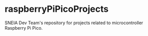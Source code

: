 # raspberryPiPicoProjects
SNEIA Dev Team's repository for projects related to microcontroller Raspberry Pi Pico.
